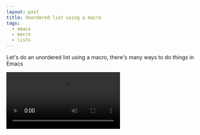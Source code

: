 ```yaml
---
layout: post
title: Unordered list using a macro
tags:
  - emacs
  - macro
  - lists
---
```


Let's do an unordered list using a macro, there's many ways to do things in Emacs

<video controls autoplay>
  <source src="/public/videos/763155793608716292.mp4" type="video/mp4">
    Sorry your browser does not support the video tag, maybe time to upgrade?
</video>
